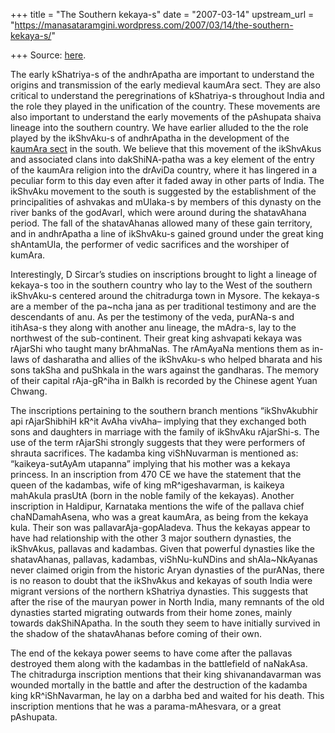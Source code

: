 +++
title = "The Southern kekaya-s"
date = "2007-03-14"
upstream_url = "https://manasataramgini.wordpress.com/2007/03/14/the-southern-kekaya-s/"

+++
Source: [here](https://manasataramgini.wordpress.com/2007/03/14/the-southern-kekaya-s/).

The early kShatriya-s of the andhrApatha are important to understand the
origins and transmission of the early medieval kaumAra sect. They are
also critical to understand the peregrinations of kShatriya-s throughout
India and the role they played in the unification of the country. These
movements are also important to understand the early movements of the
pAshupata shaiva lineage into the southern country. We have earlier
alluded to the the role played by the ikShvAku-s of andhrApatha in the
development of the [kaumAra
sect](http://manasataramgini.wordpress.com/2005/10/royal-kumara-worshippers.html)
in the south. We believe that this movement of the ikShvAkus and
associated clans into dakShiNA-patha was a key element of the entry of
the kaumAra religion into the drAviDa country, where it has lingered in
a peculiar form to this day even after it faded away in other parts of
India. The ikShvAku movement to the south is suggested by the
establishment of the principalities of ashvakas and mUlaka-s by members
of this dynasty on the river banks of the godAvarI, which were around
during the shatavAhana period. The fall of the shatavAhanas allowed many
of these gain territory, and in andhrApatha a line of ikShvAku-s gained
ground under the great king shAntamUla, the performer of vedic
sacrifices and the worshiper of kumAra.

Interestingly, D Sircar’s studies on inscriptions brought to light a
lineage of kekaya-s too in the southern country who lay to the West of
the southern ikShvAku-s centered around the chitradurga town in Mysore.
The kekaya-s are a member of the pa\~ncha jana as per traditional
testimony and are the descendants of anu. As per the testimony of the
veda, purANa-s and itihAsa-s they along with another anu lineage, the
mAdra-s, lay to the northwest of the sub-continent. Their great king
ashvapati kekaya was rAjarShi who taught many brAhmaNas. The rAmAyaNa
mentions them as in-laws of dasharatha and allies of the ikShvAku-s who
helped bharata and his sons takSha and puShkala in the wars against the
gandharas. The memory of their capital rAja-gR^iha in Balkh is recorded
by the Chinese agent Yuan Chwang.

The inscriptions pertaining to the southern branch mentions
“ikShvAkubhir api rAjarShibhiH kR^it AvAha vivAha– implying that they
exchanged both sons and daughters in marriage with the family of
ikShvAku rAjarShi-s. The use of the term rAjarShi strongly suggests that
they were performers of shrauta sacrifices. The kadamba king
viShNuvarman is mentioned as: “kaikeya-sutAyAm utapanna” implying that
his mother was a kekaya princess. In an inscription from 470 CE we have
the statement that the queen of the kadambas, wife of king
mR^igeshavarman, is kaikeya mahAkula prasUtA (born in the noble family
of the kekayas). Another inscription in Haldipur, Karnataka mentions the
wife of the pallava chief chaNDamahAsena, who was a great kaumAra, as
being from the kekaya kula. Their son was pallavarAja-gopAladeva. Thus
the kekayas appear to have had relationship with the other 3 major
southern dynasties, the ikShvAkus, pallavas and kadambas. Given that
powerful dynasties like the shatavAhanas, pallavas, kadambas,
viShNu-kuNDins and shAla\~NkAyanas never claimed origin from the
historic Aryan dynasties of the purANas, there is no reason to doubt
that the ikShvAkus and kekayas of south India were migrant versions of
the northern kShatriya dynasties. This suggests that after the rise of
the mauryan power in North India, many remnants of the old dynasties
started migrating outwards from their home zones, mainly towards
dakShiNApatha. In the south they seem to have initially survived in the
shadow of the shatavAhanas before coming of their own.

The end of the kekaya power seems to have come after the pallavas
destroyed them along with the kadambas in the battlefield of naNakAsa.
The chitradurga inscription mentions that their king shivanandavarman
was wounded mortally in the battle and after the destruction of the
kadamba king kR^iShNavarman, he lay on a darbha bed and waited for his
death. This inscription mentions that he was a parama-mAhesvara, or a
great pAshupata.

